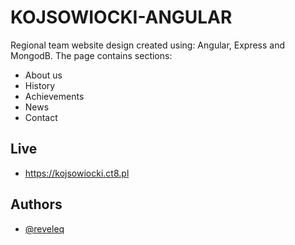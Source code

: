 
# KOJSOWIOCKI-ANGULAR

Regional team website design created using: Angular, Express and MongodB. The page contains sections:
- About us
- History
- Achievements
- News
- Contact

## Live

- https://kojsowiocki.ct8.pl



## Authors

- [@reveleq](https://github.com/Reveleq)

